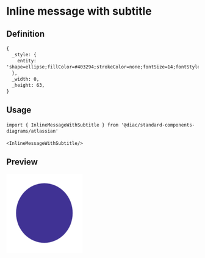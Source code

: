 # Inline message with subtitle

## Definition

```
{
  _style: { 
    entity: 'shape=ellipse;fillColor=#403294;strokeColor=none;fontSize=14;fontStyle=1;align=center;fontColor=#ffffff;sketch=0;',
  },
  _width: 0,
  _height: 63,
}
```

## Usage

```
import { InlineMessageWithSubtitle } from '@diac/standard-components-diagrams/atlassian'

<InlineMessageWithSubtitle/>
```

## Preview

<img src="./inline-message-with-subtitle.png" width="200"/>
